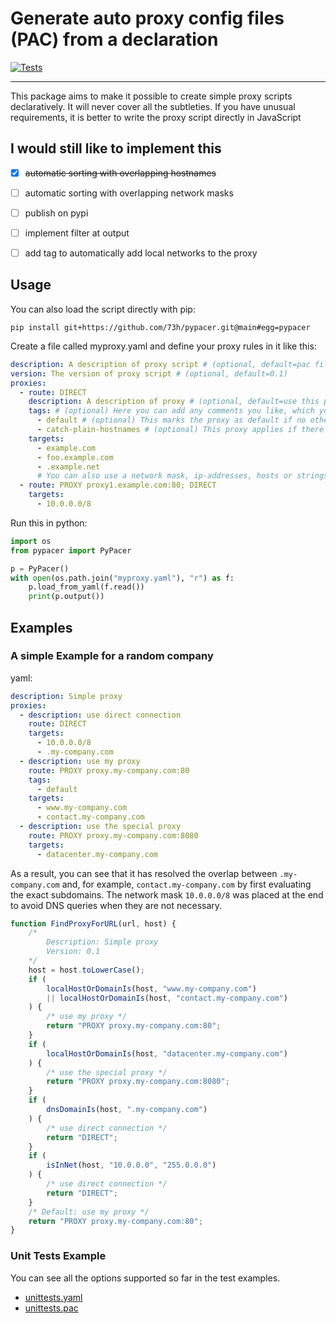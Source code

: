 # Generate auto proxy config files (PAC) from a declaration

[![Tests](https://github.com/73h/pypacer/actions/workflows/tests.yml/badge.svg)](https://github.com/73h/pypacer/actions/workflows/tests.yml)

---

This package aims to make it possible to create simple proxy scripts declaratively. It will never cover all the
subtleties. If you have unusual requirements, it is better to write the proxy script directly in JavaScript

## I would still like to implement this

- [x] ~~automatic sorting with overlapping hostnames~~
- [ ] automatic sorting with overlapping network masks
- [ ] publish on pypi
- [ ] implement filter at output
- [ ] add tag to automatically add local networks to the proxy


## Usage

You can also load the script directly with pip:
```
pip install git+https://github.com/73h/pypacer.git@main#egg=pypacer
```

Create a file called myproxy.yaml and define your proxy rules in it like this:
```yaml
description: A description of proxy script # (optional, default=pac file for my company)
version: The version of proxy script # (optional, default=0.1)
proxies:
  - route: DIRECT
    description: A description of proxy # (optional, default=use this proxy)
    tags: # (optional) Here you can add any comments you like, which you can use to filter later. However, there are also standard annotations.
      - default # (optional) This marks the proxy as default if no other condition applies. if no default proxy is available, the first one is used.
      - catch-plain-hostnames # (optional) This proxy applies if there is no domain name in the hostname (no dots). You should not annotate this on several proxies.
    targets:
      - example.com
      - foo.example.com
      - .example.net
      # You can also use a network mask, ip-addresses, hosts or strings
  - route: PROXY proxy1.example.com:80; DIRECT
    targets:
      - 10.0.0.0/8
```

Run this in python:
```python
import os
from pypacer import PyPacer

p = PyPacer()
with open(os.path.join("myproxy.yaml"), "r") as f:
    p.load_from_yaml(f.read())
    print(p.output())
```

## Examples

### A simple Example for a random company

yaml:  
```yaml
description: Simple proxy
proxies:
  - description: use direct connection
    route: DIRECT
    targets:
      - 10.0.0.0/8
      - .my-company.com
  - description: use my proxy
    route: PROXY proxy.my-company.com:80
    tags:
      - default
    targets:
      - www.my-company.com
      - contact.my-company.com
  - description: use the special proxy
    route: PROXY proxy.my-company.com:8080
    targets:
      - datacenter.my-company.com
```

As a result, you can see that it has resolved the overlap between ``.my-company.com`` and,
for example, ``contact.my-company.com`` by first evaluating the exact subdomains.
The network mask ``10.0.0.0/8`` was placed at the end to avoid DNS queries when they are not necessary.  
```javascript
function FindProxyForURL(url, host) {
    /*
        Description: Simple proxy
        Version: 0.1
    */
    host = host.toLowerCase();
    if (
        localHostOrDomainIs(host, "www.my-company.com")
        || localHostOrDomainIs(host, "contact.my-company.com")
    ) {
        /* use my proxy */
        return "PROXY proxy.my-company.com:80";
    }
    if (
        localHostOrDomainIs(host, "datacenter.my-company.com")
    ) {
        /* use the special proxy */
        return "PROXY proxy.my-company.com:8080";
    }
    if (
        dnsDomainIs(host, ".my-company.com")
    ) {
        /* use direct connection */
        return "DIRECT";
    }
    if (
        isInNet(host, "10.0.0.0", "255.0.0.0")
    ) {
        /* use direct connection */
        return "DIRECT";
    }
    /* Default: use my proxy */
    return "PROXY proxy.my-company.com:80";
}
```

### Unit Tests Example

You can see all the options supported so far in the test examples.

- [unittests.yaml](src/examples/unittests.yaml)
- [unittests.pac](src/examples/unittests.pac)
